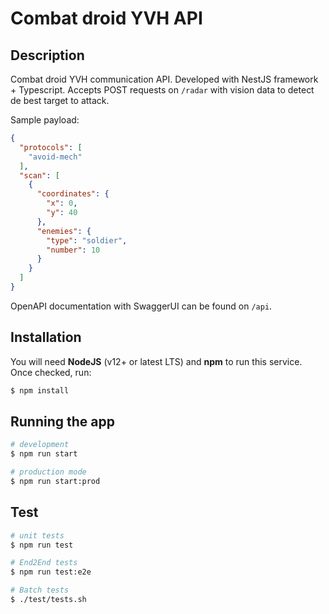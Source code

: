 # Combat droid YVH API

## Description

Combat droid YVH communication API. Developed with NestJS framework + Typescript. Accepts POST requests on `/radar` with vision data to detect de best target to attack.

Sample payload:
```json
{
  "protocols": [
    "avoid-mech"
  ],
  "scan": [
    {
      "coordinates": {
        "x": 0,
        "y": 40
      },
      "enemies": {
        "type": "soldier",
        "number": 10
      }
    }
  ]
}
```

OpenAPI documentation with SwaggerUI can be found on `/api`.

## Installation

You will need **NodeJS** (v12+ or latest LTS) and **npm** to run this service. Once checked, run:

```bash
$ npm install
```

## Running the app

```bash
# development
$ npm run start

# production mode
$ npm run start:prod
```

## Test

```bash
# unit tests
$ npm run test

# End2End tests
$ npm run test:e2e

# Batch tests
$ ./test/tests.sh
